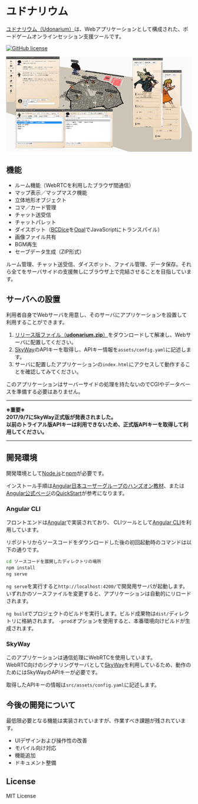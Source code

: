 # ユドナリウム

[ユドナリウム（Udonarium）](http://udon.webcrow.jp)は、Webアプリケーションとして構成された、ボードゲームオンラインセッション支援ツールです。

[![GitHub license](https://img.shields.io/badge/license-MIT-blue.svg)](https://raw.githubusercontent.com/TK11235/udonarium/master/LICENSE)

[![Udonarium](docs/images/ss.jpg "スクリーンショット")](http://udon.webcrow.jp)

## 機能

- ルーム機能（WebRTCを利用したブラウザ間通信）
- マップ表示／マップマスク機能
- 立体地形オブジェクト
- コマ／カード管理
- チャット送受信
- チャットパレット
- ダイスボット（[BCDice](https://github.com/torgtaitai/BCDice)を[Opal](http://opalrb.org/)でJavaScriptにトランスパイル）
- 画像ファイル共有
- BGM再生
- セーブデータ生成（ZIP形式）

ルーム管理、チャット送受信、ダイスボット、ファイル管理、データ保存。それら全てをサーバサイドの支援無しにブラウザ上で完結させることを目指しています。

## サーバへの設置

利用者自身でWebサーバを用意し、そのサーバにアプリケーションを設置して利用することができます。

1. [リリース版ファイル（**udonarium.zip**）](../../releases/latest)をダウンロードして解凍し、Webサーバに配置してください。
1. [SkyWay](https://webrtc.ecl.ntt.com/)のAPIキーを取得し、APIキー情報を`assets/config.yaml`に記述します。
1. サーバに配置したアプリケーションの`index.html`にアクセスして動作することを確認してみてください。

このアプリケーションはサーバーサイドの処理を持たないのでCGIやデータベースを準備する必要はありません。

***
__※重要※__  
__2017/9/7にSkyWay正式版が発表されました。__  
__以前のトライアル版APIキーは利用できないため、正式版APIキーを取得して利用してください。__
***

## 開発環境

開発環境として[Node.js](https://nodejs.org/)と[npm](https://www.npmjs.com/)が必要です。

インストール手順は[Angular日本ユーザーグループのハンズオン教材](https://github.com/ng-japan/hands-on/tree/master/courses/tutorial)、または[Angular公式ページ](https://angular.io/)の[QuickStart](https://angular.io/guide/quickstart)が参考になります。

### Angular CLI

フロントエンドは[Angular](https://angular.io/)で実装されており、
CLIツールとして[Angular CLI](https://github.com/angular/angular-cli)を利用しています。

リポジトリからソースコードをダウンロードした後の初回起動時のコマンドは以下の通りです。

```bash
cd ソースコードを展開したディレクトリの場所
npm install
ng serve
```

`ng serve`を実行すると`http://localhost:4200/`で開発用サーバが起動します。いずれかのソースファイルを変更すると、アプリケーションは自動的にリロードされます。

`ng build`でプロジェクトのビルドを実行します。ビルド成果物は`dist/`ディレクトリに格納されます。
`-prod`オプションを使用すると、本番環境向けビルドが生成されます。

### SkyWay

このアプリケーションは通信処理にWebRTCを使用しています。  
WebRTC向けのシグナリングサーバとして[SkyWay](https://webrtc.ecl.ntt.com/)を利用しているため、動作のためにはSkyWayのAPIキーが必要です。

取得したAPIキーの情報は`src/assets/config.yaml`に記述します。

## 今後の開発について

最低限必要となる機能は実装されていますが、作業すべき課題が残されています。

- UIデザインおよび操作性の改善
- モバイル向け対応
- 機能追加
- ドキュメント整備

## License

MIT License
